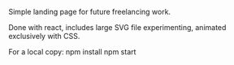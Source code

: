 Simple landing page for future freelancing work.

Done with react, includes large SVG file experimenting, animated exclusively with CSS.

For a local copy:
npm install
npm start
